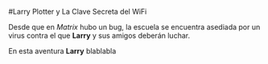 #Larry Plotter y La Clave Secreta del WiFi

Desde que en *Matrix* hubo un bug, la escuela se encuentra asediada por un virus
contra el que **Larry** y sus amigos deberán luchar. 

En esta aventura **Larry** blablabla
